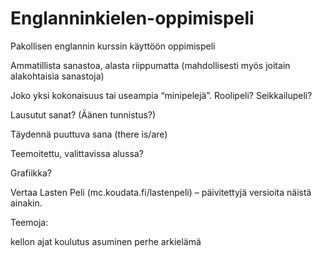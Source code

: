 # Englanninkielen-oppimispeli

Pakollisen englannin kurssin käyttöön oppimispeli

Ammatillista sanastoa, alasta riippumatta (mahdollisesti myös joitain alakohtaisia sanastoja)

Joko yksi kokonaisuus tai useampia “minipelejä”. Roolipeli? Seikkailupeli?

Lausutut sanat? (Äänen tunnistus?)

Täydennä puuttuva sana (there is/are)

Teemoitettu, valittavissa alussa?

Grafiikka?

Vertaa Lasten Peli (mc.koudata.fi/lastenpeli) – päivitettyjä versioita näistä ainakin.

 

Teemoja:

kellon ajat
koulutus
asuminen
perhe
arkielämä
